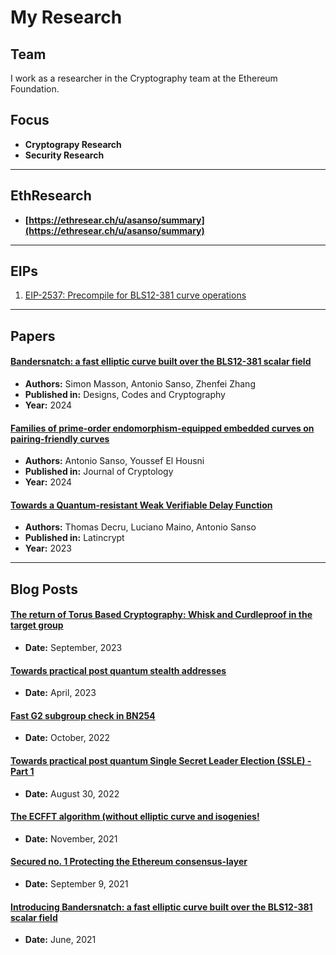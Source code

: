 # My Research

## Team
I work as a researcher in the Cryptography team at the Ethereum Foundation.

## Focus
- **Cryptograpy Research**
- **Security Research**

---

## EthResearch
- **[https://ethresear.ch/u/asanso/summary](https://ethresear.ch/u/asanso/summary)**

---

## EIPs
1. [EIP-2537: Precompile for BLS12-381 curve operations](https://eips.ethereum.org/EIPS/eip-2537)

---

## Papers

#### [Bandersnatch: a fast elliptic curve built over the BLS12-381 scalar field](https://eprint.iacr.org/2021/1152.pdf)
- **Authors:** Simon Masson, Antonio Sanso, Zhenfei Zhang 
- **Published in:** Designs, Codes and Cryptography
- **Year:** 2024

#### [Families of prime-order endomorphism-equipped embedded curves on pairing-friendly curves](https://eprint.iacr.org/2023/1662.pdf)
- **Authors:** Antonio Sanso, Youssef El Housni
- **Published in:** Journal of Cryptology
- **Year:** 2024

#### [Towards a Quantum-resistant Weak Verifiable Delay Function](https://eprint.iacr.org/2023/1197.pdf)
- **Authors:** Thomas Decru, Luciano Maino, Antonio Sanso
- **Published in:** Latincrypt
- **Year:** 2023


---

## Blog Posts

#### [The return of Torus Based Cryptography: Whisk and Curdleproof in the target group](https://ethresear.ch/t/the-return-of-torus-based-cryptography-whisk-and-curdleproof-in-the-target-group/16678)
- **Date:** September, 2023

#### [Towards practical post quantum stealth addresses](https://ethresear.ch/t/towards-practical-post-quantum-stealth-addresses/15437)
- **Date:** April, 2023

#### [Fast G2 subgroup check in BN254](https://ethresear.ch/t/fast-mathbb-g-2-subgroup-check-in-bn254/13974)
- **Date:** October, 2022

#### [Towards practical post quantum Single Secret Leader Election (SSLE) - Part 1](https://crypto.ethereum.org/blog/pq-ssle)
- **Date:** August 30, 2022

#### [The ECFFT algorithm (without elliptic curve and isogenies!](https://ethresear.ch/t/the-ec-fft-algorithm-without-elliptic-curve-and-isogenies/11346)
- **Date:** November, 2021

#### [Secured no. 1 Protecting the Ethereum consensus-layer](https://blog.ethereum.org/2021/09/09/secured-no-1)
- **Date:** September 9, 2021

#### [Introducing Bandersnatch: a fast elliptic curve built over the BLS12-381 scalar field](https://ethresear.ch/t/introducing-bandersnatch-a-fast-elliptic-curve-built-over-the-bls12-381-scalar-field/9957)
- **Date:** June, 2021
